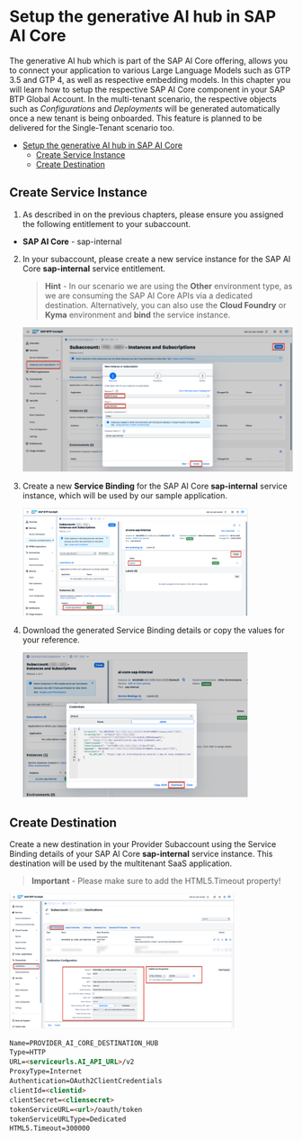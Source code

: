 #  Setup the generative AI hub in SAP AI Core

The generative AI hub which is part of the SAP AI Core offering, allows you to connect your application to various Large Language Models such as GTP 3.5 and GTP 4, as well as respective embedding models. In this chapter you will learn how to setup the respective SAP AI Core component in your SAP BTP Global Account. In the multi-tenant scenario, the respective objects such as *Configurations* and *Deployments* will be generated automatically once a new tenant is being onboarded. This feature is planned to be delivered for the Single-Tenant scenario too. 

- [Setup the generative AI hub in SAP AI Core](#setup-the-generative-ai-hub-in-sap-ai-core)
  - [Create Service Instance](#create-service-instance)
  - [Create Destination](#create-destination)


## Create Service Instance 

1. As described in on the previous chapters, please ensure you assigned the following entitlement to your subaccount.

  - **SAP AI Core** - sap-internal 

2. In your subaccount, please create a new service instance for the SAP AI Core **sap-internal** service entitlement. 

    > **Hint** - In our scenario we are using the **Other** environment type, as we are consuming the SAP AI Core APIs via a dedicated destination. Alternatively, you can also use the **Cloud Foundry** or **Kyma** environment and **bind** the service instance. 

    [<img src="./images/GAH_CreateInstance01.png" width="500"/>](./images/GAH_CreateInstance01.png?raw=true)

3. Create a new **Service Binding** for the SAP AI Core **sap-internal** service instance, which will be used by our sample application. 

    [<img src="./images/GAH_CreateInstance02.png" width="400"/>](./images/GAH_CreateInstance02.png?raw=true)

4. Download the generated Service Binding details or copy the values for your reference.

    [<img src="./images/GAH_CreateInstance03.png" width="400"/>](./images/GAH_CreateInstance03.png?raw=true)


## Create Destination

Create a new destination in your Provider Subaccount using the Service Binding details of your SAP AI Core **sap-internal** service instance. This destination will be used by the multitenant SaaS application. 
   
> **Important** - Please make sure to add the HTML5.Timeout property!

[<img src="./images/GAH_Destination.png" width="400"/>](./images/GAH_Destination.png?raw=true)

```html
Name=PROVIDER_AI_CORE_DESTINATION_HUB
Type=HTTP
URL=<serviceurls.AI_API_URL>/v2
ProxyType=Internet
Authentication=OAuth2ClientCredentials
clientId=<clientid>
clientSecret=<cliensecret>
tokenServiceURL=<url>/oauth/token
tokenServiceURLType=Dedicated
HTML5.Timeout=300000
```
